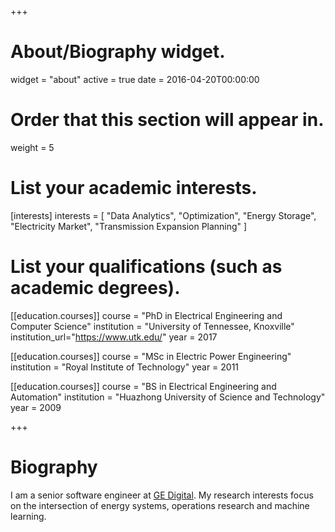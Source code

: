 +++
# About/Biography widget.
widget = "about"
active = true
date = 2016-04-20T00:00:00

# Order that this section will appear in.
weight = 5

# List your academic interests.
[interests]
  interests = [
    "Data Analytics",
    "Optimization",
    "Energy Storage",
    "Electricity Market",
    "Transmission Expansion Planning"
  ]

# List your qualifications (such as academic degrees).
[[education.courses]]
  course = "PhD in Electrical Engineering and Computer Science"
  institution = "University of Tennessee, Knoxville"
  institution_url="https://www.utk.edu/"
  year = 2017

[[education.courses]]
  course = "MSc in Electric Power Engineering"
  institution = "Royal Institute of Technology"
  year = 2011

[[education.courses]]
  course = "BS in Electrical Engineering and Automation"
  institution = "Huazhong University of Science and Technology"
  year = 2009
 
+++

# Biography

I am a senior software engineer at [GE Digital](https://www.ge.com/digital/). My research interests focus on the intersection of energy systems, operations research and machine learning.


